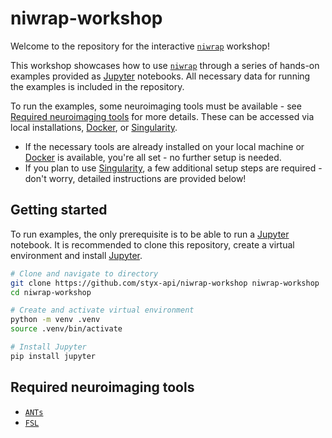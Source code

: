 # niwrap-workshop

Welcome to the repository for the interactive [`niwrap`] workshop!

This workshop showcases how to use [`niwrap`] through a series of hands-on examples
provided as [Jupyter] notebooks. All necessary data for running the examples is
included in the repository.

To run the examples, some neuroimaging tools must be available - see
[Required neuroimaging tools](#required-neuroimaging-tools) for more details. These
can be accessed via local installations, [Docker], or [Singularity].

- If the necessary tools are already installed on your local machine or [Docker] is
  available, you're all set - no further setup is needed.
- If you plan to use [Singularity], a few additional setup steps are required - don't
  worry, detailed instructions are provided below!

## Getting started

To run examples, the only prerequisite is to be able to run a [Jupyter] notebook.
It is recommended to clone this repository, create a virtual environment and install
[Jupyter].

```sh
# Clone and navigate to directory
git clone https://github.com/styx-api/niwrap-workshop niwrap-workshop
cd niwrap-workshop

# Create and activate virtual environment
python -m venv .venv
source .venv/bin/activate

# Install Jupyter
pip install jupyter
```

## Required neuroimaging tools

- [`ANTs`]
- [`FSL`]

<!-- Links -->

[Docker]: https://www.docker.com/
[Jupyter]: https://jupyter.org/
[`niwrap`]: https://github.com/styx-api/niwrap
[Singularity]: https://apptainer.org/
[`ANTs`]: https://github.com/ANTsX/ANTs
[`FSL`]: https://fsl.fmrib.ox.ac.uk/fsl/docs/#/
